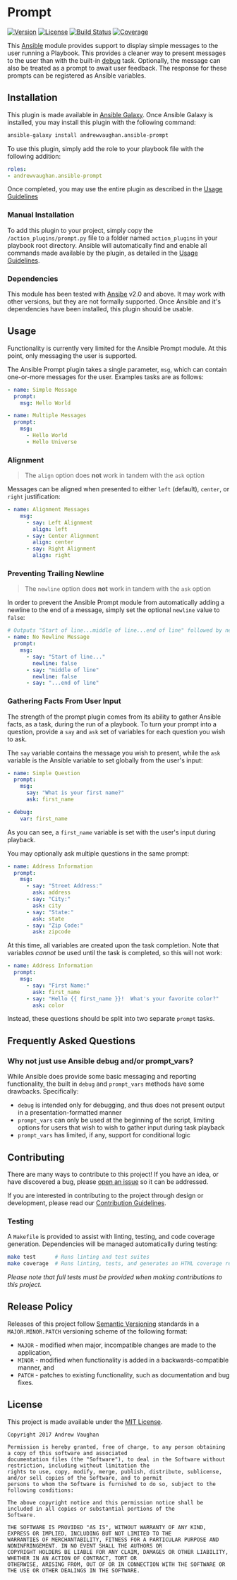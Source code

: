 # Prompt

[![Version][version-image]][github-release]
[![License][license-image]][github-license]
[![Build Status][build-image]][travis-detail]
[![Coverage][coverage-image]][coveralls-detail]

This [Ansible][ansible] module provides support to display simple messages to the user running a Playbook.  This
provides a cleaner way to present messages to the user than with the built-in [debug][ansible-debug] task.
Optionally, the message can also be treated as a prompt to await user feedback.  The response for these prompts can
be registered as Ansible variables.

## Installation

This plugin is made available in [Ansible Galaxy](https://galaxy.ansible.com/).  Once Ansible Galaxy is installed, you
may install this plugin with the following command:

```bash
ansible-galaxy install andrewvaughan.ansible-prompt
```

To use this plugin, simply add the role to your playbook file with the following addition:

```yml
roles:
- andrewvaughan.ansible-prompt
```

Once completed, you may use the entire plugin as described in the [Usage Guidelines](#usage)

### Manual Installation

To add this plugin to your project, simply copy the `/action_plugins/prompt.py` file to a folder named
`action_plugins` in your playbook root directory.  Ansible will automatically find and enable all commands made
available by the plugin, as detailed in the [Usage Guidelines](#usage).

### Dependencies

This module has been tested with [Ansibe][ansible] v2.0 and above.  It may work with other versions, but they are not
formally supported.  Once Ansible and it's dependencies have been installed, this plugin should be usable.

## Usage

Functionality is currently very limited for the Ansible Prompt module.  At this point, only messaging the user is
supported.

The Ansible Prompt plugin takes a single parameter, `msg`, which can contain one-or-more messages for the user.
Examples tasks are as follows:

```yaml
- name: Simple Message
  prompt:
    msg: Hello World

- name: Multiple Messages
  prompt:
    msg:
      - Hello World
      - Hello Universe
```

### Alignment

> The `align` option does **not** work in tandem with the `ask` option

Messages can be aligned when presented to either `left` (default), `center`, or `right` justification:

```yaml
- name: Alignment Messages
    msg:
      - say: Left Alignment
        align: left
      - say: Center Alignment
        align: center
      - say: Right Alignment
        align: right
```

### Preventing Trailing Newline

> The `newline` option does **not** work in tandem with the `ask` option

In order to prevent the Ansible Prompt module from automatically adding a newline to the end of a message, simply
set the optional `newline` value to `false`:

```yaml
# Outputs "Start of line...middle of line...end of line" followed by newline
- name: No Newline Message
  prompt:
    msg:
      - say: "Start of line..."
        newline: false
      - say: "middle of line"
        newline: false
      - say: "...end of line"
```

### Gathering Facts From User Input

The strength of the prompt plugin comes from its ability to gather Ansible facts, as a task, during the run of a
playbook.  To turn your prompt into a question, provide a `say` and `ask` set of variables for each question you wish
to ask.

The `say` variable contains the message you wish to present, while the `ask` variable is the Ansible variable to
set globally from the user's input:

```yaml
- name: Simple Question
  prompt:
    msg:
      say: "What is your first name?"
      ask: first_name

- debug:
    var: first_name
```

As you can see, a `first_name` variable is set with the user's input during playback.

You may optionally ask multiple questions in the same prompt:

```yaml
- name: Address Information
  prompt:
    msg:
      - say: "Street Address:"
        ask: address
      - say: "City:"
        ask: city
      - say: "State:"
        ask: state
      - say: "Zip Code:"
        ask: zipcode
```

At this time, all variables are created upon the task completion.  Note that variables *cannot* be used until the task
is completed, so this will not work:

```yaml
- name: Address Information
  prompt:
    msg:
      - say: "First Name:"
        ask: first_name
      - say: "Hello {{ first_name }}!  What's your favorite color?"
        ask: color
```

Instead, these questions should be split into two separate `prompt` tasks.

## Frequently Asked Questions

### Why not just use Ansible debug and/or prompt_vars?

While Ansible does provide some basic messaging and reporting functionality, the built in `debug` and `prompt_vars`
methods have some drawbacks.  Specifically:

* `debug` is intended only for debugging, and thus does not present output in a presentation-formatted manner
* `prompt_vars` can only be used at the beginning of the script, limiting options for users that wish to wish to gather input during task playback
* `prompt_vars` has limited, if any, support for conditional logic

## Contributing

There are many ways to contribute to this project!  If you have an idea, or have discovered a bug, please
[open an issue][github-issue] so it can be addressed.

If you are interested in contributing to the project through design or development, please read our
[Contribution Guidelines][github-contribute].

### Testing

A `Makefile` is provided to assist with linting, testing, and code coverage generation.  Dependencies will be managed
automatically during testing:

```bash
make test      # Runs linting and test suites
make coverage  # Runs linting, tests, and generates an HTML coverage report
```

*Please note that full tests must be provided when making contributions to this project.*

## Release Policy

Releases of this project follow [Semantic Versioning][semver] standards in a `MAJOR.MINOR.PATCH`
versioning scheme of the following format:

* `MAJOR` - modified when major, incompatible changes are made to the application,
* `MINOR` - modified when functionality is added in a backwards-compatible manner, and
* `PATCH` - patches to existing functionality, such as documentation and bug fixes.

## License

This project is made available under the [MIT License][github-license].

```
Copyright 2017 Andrew Vaughan

Permission is hereby granted, free of charge, to any person obtaining a copy of this software and associated
documentation files (the "Software"), to deal in the Software without restriction, including without limitation the
rights to use, copy, modify, merge, publish, distribute, sublicense, and/or sell copies of the Software, and to permit
persons to whom the Software is furnished to do so, subject to the following conditions:

The above copyright notice and this permission notice shall be included in all copies or substantial portions of the
Software.

THE SOFTWARE IS PROVIDED "AS IS", WITHOUT WARRANTY OF ANY KIND, EXPRESS OR IMPLIED, INCLUDING BUT NOT LIMITED TO THE
WARRANTIES OF MERCHANTABILITY, FITNESS FOR A PARTICULAR PURPOSE AND NONINFRINGEMENT. IN NO EVENT SHALL THE AUTHORS OR
COPYRIGHT HOLDERS BE LIABLE FOR ANY CLAIM, DAMAGES OR OTHER LIABILITY, WHETHER IN AN ACTION OF CONTRACT, TORT OR
OTHERWISE, ARISING FROM, OUT OF OR IN CONNECTION WITH THE SOFTWARE OR THE USE OR OTHER DEALINGS IN THE SOFTWARE.
```


[version-image]:     http://img.shields.io/badge/release-0.3.0-blue.svg?style=flat
[license-image]:     http://img.shields.io/badge/license-MIT-blue.svg?style=flat
[build-image]:       https://travis-ci.org/andrewvaughan/ansible-prompt.svg?branch=master
[coverage-image]:    https://coveralls.io/repos/github/andrewvaughan/ansible-prompt/badge.svg?branch=master

[github-contribute]: https://github.com/andrewvaughan/ansible-prompt/blob/master/.github/CONTRIBUTING.md
[github-issue]:      https://github.com/andrewvaughan/ansible-prompt/issues
[github-license]:    https://github.com/andrewvaughan/ansible-prompt/blob/master/LICENSE
[github-release]:    https://github.com/andrewvaughan/ansible-prompt/releases

[travis-detail]:     https://travis-ci.org/andrewvaughan/ansible-prompt
[coveralls-detail]:  https://coveralls.io/github/andrewvaughan/ansible-prompt?branch=master

[ansible]:           https://www.ansible.com/
[ansible-debug]:     http://docs.ansible.com/ansible/latest/debug_module.html
[semver]:            http://semver.org/
